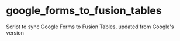 google_forms_to_fusion_tables
=============================

Script to sync Google Forms to Fusion Tables, updated from Google's version
